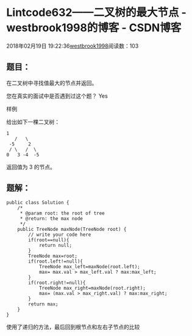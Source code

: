 # Lintcode632——二叉树的最大节点 - westbrook1998的博客 - CSDN博客





2018年02月19日 19:22:36[westbrook1998](https://me.csdn.net/westbrook1998)阅读数：103








## 题目：

> 
在二叉树中寻找值最大的节点并返回。

您在真实的面试中是否遇到过这个题？ Yes 

  样例 

  给出如下一棵二叉树：
```
1
   /   \
 -5     2
 / \   /  \
0   3 -4  -5
```

> 
返回值为 3 的节点。


## 题解：

```
public class Solution {
    /*
     * @param root: the root of tree
     * @return: the max node
     */
    public TreeNode maxNode(TreeNode root) {
        // write your code here
        if(root==null){
            return null;
        }
        TreeNode max=root;
        if(root.left!=null){
            TreeNode max_left=maxNode(root.left);
            max= max.val > max_left.val ? max:max_left;
        }
        if(root.right!=null){
            TreeNode max_right=maxNode(root.right);
            max= (max.val > max_right.val) ? max:max_right;
        }
        return max;
    }
}
```

使用了递归的方法，最后回到根节点和左右子节点的比较





